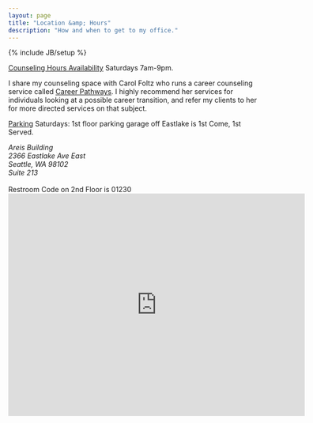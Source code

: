 ```yaml
---
layout: page
title: "Location &amp; Hours"
description: "How and when to get to my office."
---
```

{% include JB/setup %}


<u>Counseling Hours Availability</u> Saturdays 7am-9pm.

I share my counseling space with Carol Foltz who runs a career counseling service called <a href="http://seattlecareercounselingcoach.com/"><u>Career Pathways</u></a>. I highly recommend her services for individuals looking at a possible career transition, and refer my clients to her for more directed services on that subject.

<u>Parking</u>
Saturdays: 1st floor parking garage off Eastlake is 1st Come, 1st Served.
<br>
<address>
  Areis Building<br />
  2366 Eastlake Ave East<br />
  Seattle, WA 98102<br />
  Suite 213
</address>
<br>
Restroom Code on 2nd Floor is 01230

<iframe src="https://www.google.com/maps/embed?pb=!1m14!1m8!1m3!1d1344.1026718052367!2d-122.32533462698618!3d47.64157635532868!3m2!1i1024!2i768!4f13.1!3m3!1m2!1s0x549014e1bc0d8075%3A0x8ca39c9b3b16d93c!2s2366+Eastlake+Ave+E%2C+Seattle%2C+WA+98102!5e0!3m2!1sen!2sus!4v1415549344700" width="600" height="450" frameborder="0" style="border:0"></iframe>
